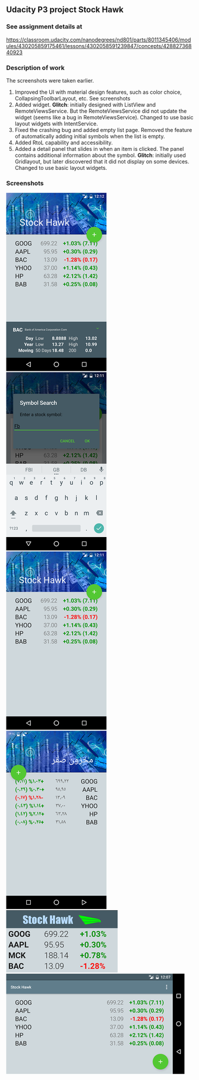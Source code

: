 ## Udacity P3 project Stock Hawk ##

### See assignment details at ###
   https://classroom.udacity.com/nanodegrees/nd801/parts/8011345406/modules/430205859175461/lessons/4302058591239847/concepts/42882736840923

### Description of work ###
The screenshots were taken earlier.
1) Improved the UI with material design features, such as color choice, CollapsingToolbarLayout, etc. See screenshots
2) Added widget. **Glitch**: initially designed with ListView and RemoteViewsService. But the RemoteViewsService did not update the widget (seems like a bug in RemoteViewsService). Changed to use basic layout widgets with IntentService.
3) Fixed the crashing bug and added empty list page. Removed the feature of automatically adding initial symbols when the list is empty.
4) Added RtoL capability and accessibility.
5) Added a detail panel that slides in when an item is clicked. The panel contains additional information about the symbol. **Glitch**: initially used Gridlayout, but later discovered that it did not display on some devices. Changed to use basic layout widgets.      

### Screenshots ###
![withDetail](https://github.com/mingrutar/stockHawk/blob/master/screenShots/prtraint-detail.png?raw=true)
![dialog](https://github.com/mingrutar/stockHawk/blob/master/screenShots/dialog.png?raw=true)
![Portrait](https://github.com/mingrutar/stockHawk/blob/master/screenShots/prtraint.png?raw=true)
![RtoL](https://github.com/mingrutar/stockHawk/blob/master/screenShots/RtoL.png?raw=true)
![widget](https://github.com/mingrutar/stockHawk/blob/master/screenShots/widgets.png?raw=true)
![landscape](https://github.com/mingrutar/stockHawk/blob/master/screenShots/land.png?raw=true)  
